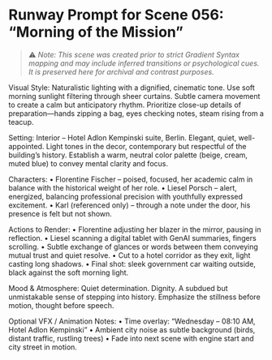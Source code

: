# Runway Prompt for Scene 056: “Morning of the Mission”

> ⚠️ *Note: This scene was created prior to strict Gradient Syntax mapping and may include inferred transitions or psychological cues. It is preserved here for archival and contrast purposes.*

Visual Style:
Naturalistic lighting with a dignified, cinematic tone. Use soft morning sunlight filtering through sheer curtains. Subtle camera movement to create a calm but anticipatory rhythm. Prioritize close-up details of preparation—hands zipping a bag, eyes checking notes, steam rising from a teacup.

Setting:
Interior – Hotel Adlon Kempinski suite, Berlin. Elegant, quiet, well-appointed. Light tones in the decor, contemporary but respectful of the building’s history. Establish a warm, neutral color palette (beige, cream, muted blue) to convey mental clarity and focus.

Characters:
	•	Florentine Fischer – poised, focused, her academic calm in balance with the historical weight of her role.
	•	Liesel Porsch – alert, energized, balancing professional precision with youthfully expressed excitement.
	•	Karl (referenced only) – through a note under the door, his presence is felt but not shown.

Actions to Render:
	•	Florentine adjusting her blazer in the mirror, pausing in reflection.
	•	Liesel scanning a digital tablet with GenAI summaries, fingers scrolling.
	•	Subtle exchange of glances or words between them conveying mutual trust and quiet resolve.
	•	Cut to a hotel corridor as they exit, light casting long shadows.
	•	Final shot: sleek government car waiting outside, black against the soft morning light.

Mood & Atmosphere:
Quiet determination. Dignity. A subdued but unmistakable sense of stepping into history. Emphasize the stillness before motion, thought before speech.

Optional VFX / Animation Notes:
	•	Time overlay: “Wednesday – 08:10 AM, Hotel Adlon Kempinski”
	•	Ambient city noise as subtle background (birds, distant traffic, rustling trees)
	•	Fade into next scene with engine start and city street in motion.
